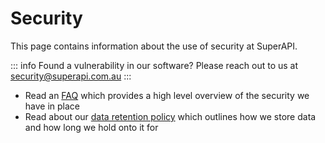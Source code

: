 # Security

This page contains information about the use of security at SuperAPI.

::: info
Found a vulnerability in our software? Please reach out to us at security@superapi.com.au
:::

- Read an [FAQ](/security/faq/index.html) which provides a high level overview of the security we have in place
- Read about our [data retention policy](/security/data_retention_policy/index.html) which outlines how we store data and how long we hold onto it for
